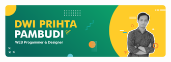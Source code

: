 
<img src="https://raw.githubusercontent.com/dwiprihta/dwiprihta/master/mybanner.png" alt="banner that says Dwi Prihtapambudi - software engineer, Programmer and Designer">

